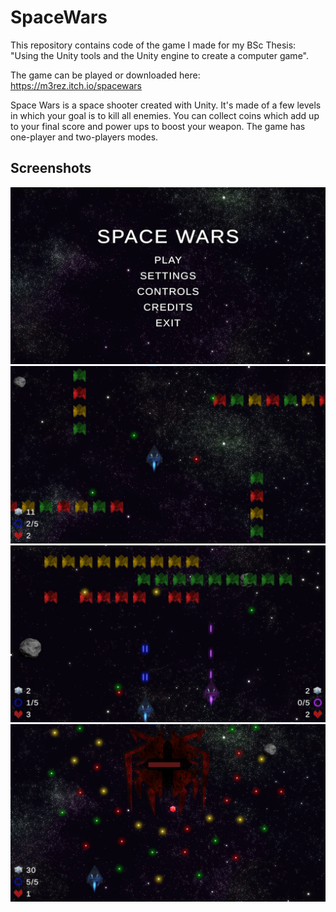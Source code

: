 # SpaceWars
This repository contains code of the game I made for my BSc Thesis: "Using the Unity tools and the Unity engine to create a computer game".

The game can be played or downloaded here: https://m3rez.itch.io/spacewars

Space Wars is a space shooter created with Unity. It's made of a few levels in which your goal is to kill all enemies. You can collect coins which add up to your final score and power ups to boost your weapon. The game has one-player and two-players modes.

## Screenshots
<img src="/screenshots/MainMenu.jpg" />
<img src="/screenshots/Gameplay1Player.jpg" />
<img src="/screenshots/Gameplay2Players.jpg" />
<img src="/screenshots/BossFight.jpg" />
